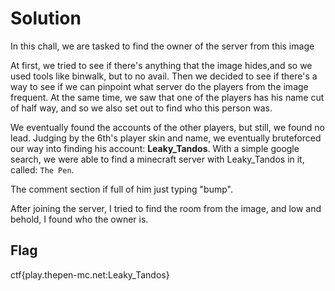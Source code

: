 # Solution 

In this chall, we are tasked to find the owner of the server from this image

At first, we tried to see if there's anything that the image hides,and so we used tools like binwalk, but to no avail.
Then we decided to see if there's a way to see if we can pinpoint what server do the players from the image frequent. At the same time, we saw that one of the players has his name cut of half way, and so we also set out to find who this person was.

We eventually found the accounts of the other players, but still, we found no lead. Judging by the 6th's player skin and name, we eventually bruteforced our way into finding his account: **Leaky_Tandos**. With a simple google search, we were able to find a minecraft server with
Leaky_Tandos in it, called: `The Pen`. 

The comment section if full of him just typing "bump".

After joining the server, I tried to find the room from the image, and low and behold, I found who the owner is.

## Flag

ctf{play.thepen-mc.net:Leaky_Tandos}
